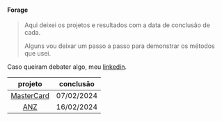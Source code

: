 #### Forage
> Aqui deixei os projetos e resultados com a data de conclusão de cada.
>
> Alguns vou deixar um passo a passo para demonstrar os métodos que usei.

 Caso queiram debater algo, meu [linkedin](https://www.linkedin.com/in/mateustm).

projeto | conclusão
:--------:|:----------:
[MasterCard](https://github.com/MateusBSS/Forage/tree/main/MasterCard) | 07/02/2024
[ANZ](https://github.com/mtsXD/Forage/tree/main/ANZ) | 16/02/2024
